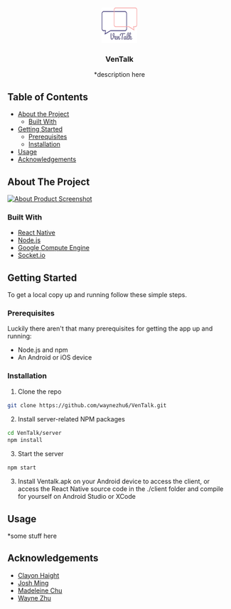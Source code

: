 <!-- PROJECT LOGO -->
<br />
<p align="center">
  <a href="https://github.com/github_username/repo_name">
    <img src="VenTalkLogo.png" alt="Logo" width="80" height="80">
  </a>

  <h3 align="center">VenTalk</h3>

  <p align="center">
    *description here
    <br />
  </p>
</p>



<!-- TABLE OF CONTENTS -->
## Table of Contents

* [About the Project](#about-the-project)
  * [Built With](#built-with)
* [Getting Started](#getting-started)
  * [Prerequisites](#prerequisites)
  * [Installation](#installation)
* [Usage](#usage)
* [Acknowledgements](#acknowledgements)



<!-- ABOUT THE PROJECT -->
## About The Project

[![About Product Screenshot][product-screenshot]](https://example.com)


### Built With

* [React Native](https://reactnative.dev/)
* [Node.js](https://nodejs.org/en/)
* [Google Compute Engine](https://cloud.google.com/)
* [Socket.io](https://socket.io/)


<!-- GETTING STARTED -->
## Getting Started

To get a local copy up and running follow these simple steps.

### Prerequisites

Luckily there aren't that many prerequisites for getting the app up and running:
* Node.js and npm
* An Android or iOS device

### Installation

1. Clone the repo
```sh
git clone https://github.com/waynezhu6/VenTalk.git
```
2. Install server-related NPM packages
```sh
cd VenTalk/server
npm install
```
3. Start the server
```sh
npm start
```
3. Install Ventalk.apk on your Android device to access the client, or access the React Native source code in the ./client folder and compile for yourself on Android Studio or XCode


<!-- USAGE EXAMPLES -->
## Usage

*some stuff here


<!-- ACKNOWLEDGEMENTS -->
## Acknowledgements

* [Clayon Haight](https://clayhaight.ca)
* [Josh Ming]()
* [Madeleine Chu]()
* [Wayne Zhu](https://waynezhu.ca)


<!-- MARKDOWN LINKS & IMAGES -->
<!-- https://www.markdownguide.org/basic-syntax/#reference-style-links -->
[contributors-shield]: https://img.shields.io/github/contributors/github_username/repo.svg?style=flat-square
[contributors-url]: https://github.com/github_username/repo/graphs/contributors
[forks-shield]: https://img.shields.io/github/forks/github_username/repo.svg?style=flat-square
[forks-url]: https://github.com/github_username/repo/network/members
[stars-shield]: https://img.shields.io/github/stars/github_username/repo.svg?style=flat-square
[stars-url]: https://github.com/github_username/repo/stargazers
[issues-shield]: https://img.shields.io/github/issues/github_username/repo.svg?style=flat-square
[issues-url]: https://github.com/github_username/repo/issues
[license-shield]: https://img.shields.io/github/license/github_username/repo.svg?style=flat-square
[license-url]: https://github.com/github_username/repo/blob/master/LICENSE.txt
[linkedin-shield]: https://img.shields.io/badge/-LinkedIn-black.svg?style=flat-square&logo=linkedin&colorB=555
[linkedin-url]: https://linkedin.com/in/github_username
[product-screenshot]: images/screenshot.png
